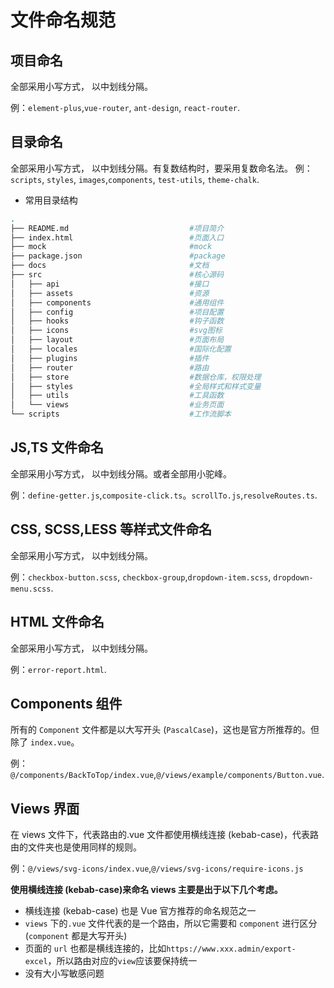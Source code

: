 # 文件命名规范

## 项目命名

全部采用小写方式， 以中划线分隔。

例：`element-plus`,`vue-router`, `ant-design`, `react-router`.

## 目录命名

全部采用小写方式， 以中划线分隔。有复数结构时，要采用复数命名法。
例：`scripts`, `styles`, `images`,`components`, `test-utils`, `theme-chalk`.

- 常用目录结构

```sh
.
├── README.md                           #项目简介
├── index.html                          #页面入口
├── mock                                #mock
├── package.json                        #package
├── docs                                #文档
├── src                                 #核心源码
│   ├── api                             #接口
│   ├── assets                          #资源
│   ├── components                      #通用组件
│   ├── config                          #项目配置
│   ├── hooks                           #钩子函数
│   ├── icons                           #svg图标
│   ├── layout                          #页面布局
│   ├── locales                         #国际化配置
│   ├── plugins                         #插件
│   ├── router                          #路由
│   ├── store                           #数据仓库，权限处理
│   ├── styles                          #全局样式和样式变量
│   ├── utils                           #工具函数
│   └── views                           #业务页面
└── scripts                             #工作流脚本
```

## JS,TS 文件命名

全部采用小写方式， 以中划线分隔。或者全部用小驼峰。

例：`define-getter.js`,`composite-click.ts`。`scrollTo.js`,`resolveRoutes.ts`.

## CSS, SCSS,LESS 等样式文件命名

全部采用小写方式， 以中划线分隔。

例：`checkbox-button.scss`, `checkbox-group`,`dropdown-item.scss`, `dropdown-menu.scss`.

## HTML 文件命名

全部采用小写方式， 以中划线分隔。

例：`error-report.html`.

## Components 组件

所有的 `Component` 文件都是以大写开头 (`PascalCase`)，这也是官方所推荐的。但除了 `index.vue`。

例：`@/components/BackToTop/index.vue`,`@/views/example/components/Button.vue`.

## Views 界面

在 views 文件下，代表路由的.vue 文件都使用横线连接 (kebab-case)，代表路由的文件夹也是使用同样的规则。

例：`@/views/svg-icons/index.vue`,`@/views/svg-icons/require-icons.js`

**使用横线连接 (kebab-case)来命名 views 主要是出于以下几个考虑。**

- 横线连接 (kebab-case) 也是 Vue 官方推荐的命名规范之一
- `views` 下的`.vue` 文件代表的是一个路由，所以它需要和 `component` 进行区分(`component` 都是大写开头)
- 页面的 `url` 也都是横线连接的，比如`https://www.xxx.admin/export-excel`，所以路由对应的`view`应该要保持统一
- 没有大小写敏感问题
